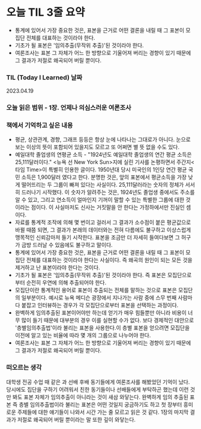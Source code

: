 # 오늘 TIL 3줄 요약

- 통계에 있어서 가장 중요한 것은, 표본을 근거로 어떤 결론을 내릴 때 그 표본이 모집단 전체를 대표하는 것이라야 한다.
- 기초가 될 표본은 '임의추출(무작위 추출)'된 것이라야 한다.
- 여론조사는 표본 그 자체가 어느 한 방향으로 기울어져 버리는 경향이 있기 때문에 그 결과가 저절로 왜곡되어 버릴 뿐이다.

### TIL (Today I Learned) 날짜

2023.04.19

### 오늘 읽은 범위 - 1장. 언제나 의심스러운 여론조사

### 책에서 기억하고 싶은 내용

- 평균, 상관관계, 경향, 그래프 등등은 항상 눈에 나타나는 그대로가 아니다. 눈으로 보는 이상의 뜻이 포함되어 있을지도 모르고 또 어쩌면 별 뜻 없을 수도 있다.
- 예일대학 졸업생의 연평균 소득 - "1924년도 예일대학 졸업생의 연간 평균 소득은 25,111달러이다." <뉴욕 선 New York Sun>지에 실린 기사를 논평하면서 주간지<타임 Time>이 특별히 인용한 글이다. 1950년대 당시 미국인의 1인당 연간 평균 국민 소득은 1,900달러 였다고 한다. 분명한 것은, 앞의 표본에서 평균소득을 가장 낮게 떨어뜨리는 두 그룹이 빠져 있다는 사실이다. 25,111달러라는 숫자의 정체가 서서히 드러나기 시작했다. 이 숫자가 알려주는 것은, 1924년도 졸업생 중에서도 주소를 알 수 있고, 그리고 연소득이 얼마인지 기꺼이 말할 수 있는 특별한 그룹에 대한 것이라는 점이다. 이 사실마저도 신사는 거짓말을 안 한다는 가정하에서만 진실인 셈이다.
- 자료를 통계적 조작에 의해 몇 번이고 걸러서 그 결과가 소수점이 붙은 평균값으로 바뀔 때쯤 되면, 그 결과가 본래의 데이터와는 전혀 다름에도 불구하고 이상스럽게 맹목적인 신뢰감마저 들기 시작한다. 표본을 조금만 더 자세히 들여다보면 그 허구가 금방 드러날 수 있음에도 불구하고 말이다.
- 통계에 있어서 가장 중요한 것은, 표본을 근거로 어떤 결론을 내릴 때 그 표본이 모집단 전체를 대표하는 것이라야 한다는 사실이다. 즉 왜곡의 원인이 되는 모든 것을 제거하고 난 표본이라야 한다는 것이다.
- 기초가 될 표본은 '임의추출(무작위 추출)'된 것이라야 한다. 즉 표본은 모집단으로 부터 순전히 우연에 의해 추출되어야 한다.
- 모집단이란 통계적인 용어로 표본이 추출되는 전체를 말하는 것으로 표본은 모집단의 일부분이다. 예시로 뉴욕 메디슨 광장에서 지나가는 사람 중에 스무 번째 사람마다 붙잡고 인터뷰하는 경우가 각 모집단으로부터 표본을 선택하는 과정이다.
- 완벽하게 임의추출된 표본이어야만 하는데 얻기가 매우 힘들뿐만 아니라 비용이 너무 많이 들기 때문에 대부분의 경우 이를 실현할 수가 없다. 보다 경제적인 대안으로 '층별임의추출법'이라 불리는 표본을 사용한다.이 층별 표본을 얻으려면 모집단을 이전에 알고 있는 비율에 따라 몇 개의 그룹으로 나누어야 한다.
- 여론조사는 표본 그 자체가 어느 한 방향으로 기울어져 버리는 경향이 있기 때문에 그 결과가 저절로 왜곡되어 버릴 뿐이다.

### 떠오르는 생각

대학생 전공 수업 때 같은 과 선배 후배 동기들에게 여론조사를 해봤었던 기억이 났다. 당시에도 집단을 구하기 어려워서 친한 동기들이나 선배들에게 부탁하곤 했는데 이런 것만 봐도 표본 자체가 임의추출이 아니라는 것이 새삼 와닿는다. 완벽하게 임의 추출된 표본 즉 층별 임의추출법이라 불리는 표본은 어떤 것일지 궁금하기도 하고 첫 장부터 흥미로운 주제들에 대한 얘기들이 나와서 시간 가는 줄 모르고 읽은 것 같다. 1장의 마지막 결과가 저절로 왜곡되어 버릴 뿐이라는 말 또한 깊이 와닿는다.

